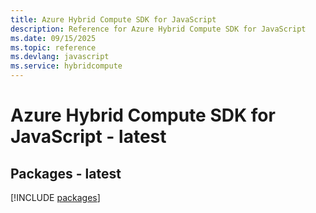 ```yaml
---
title: Azure Hybrid Compute SDK for JavaScript
description: Reference for Azure Hybrid Compute SDK for JavaScript
ms.date: 09/15/2025
ms.topic: reference
ms.devlang: javascript
ms.service: hybridcompute
---
```

# Azure Hybrid Compute SDK for JavaScript - latest
## Packages - latest
[!INCLUDE [packages](hybrid-compute-index.md)]